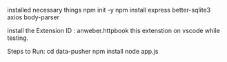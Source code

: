 installed necessary things
npm init -y
npm install express better-sqlite3 axios body-parser


install the Extension ID : anweber.httpbook this extenstion on vscode while testing.




Steps to Run:
cd data-pusher
npm install
node app.js